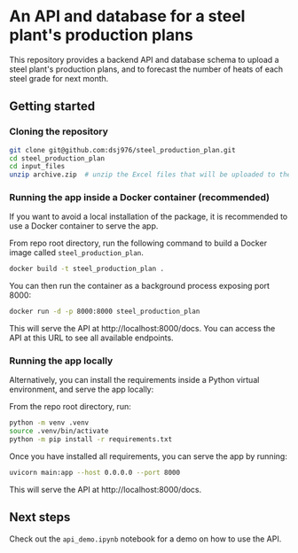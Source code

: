 # An API and database for a steel plant's production plans

This repository provides a backend API and database schema to upload a steel plant's production plans, and to forecast the number of heats of each steel grade for next month.

## Getting started

### Cloning the repository

```bash
git clone git@github.com:dsj976/steel_production_plan.git
cd steel_production_plan
cd input_files
unzip archive.zip  # unzip the Excel files that will be uploaded to the DB 
```

### Running the app inside a Docker container (recommended)

If you want to avoid a local installation of the package, it is recommended to use a Docker container to serve the app.

From repo root directory, run the following command to build a Docker image called `steel_production_plan`.

```bash
docker build -t steel_production_plan .
```

You can then run the container as a background process exposing port 8000:

```bash
docker run -d -p 8000:8000 steel_production_plan
```

This will serve the API at http://localhost:8000/docs. You can access the API at this URL to see all available endpoints. 

### Running the app locally

Alternatively, you can install the requirements inside a Python virtual environment, and serve the app locally:

From the repo root directory, run:

```bash
python -m venv .venv
source .venv/bin/activate
python -m pip install -r requirements.txt
```

Once you have installed all requirements, you can serve the app by running:

```bash
uvicorn main:app --host 0.0.0.0 --port 8000
```

This will serve the API at http://localhost:8000/docs.

## Next steps

Check out the `api_demo.ipynb` notebook for a demo on how to use the API.
